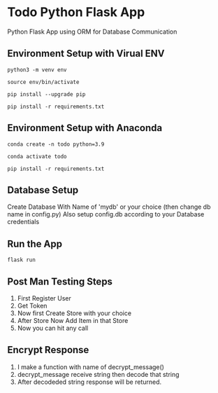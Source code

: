 # Todo Python Flask App

Python Flask App using ORM for Database Communication
 
 
## Environment Setup with Virual ENV

```
python3 -m venv env
```
```
source env/bin/activate
```
```
pip install --upgrade pip
```
```
pip install -r requirements.txt
```
## Environment Setup with Anaconda

```
conda create -n todo python=3.9
```
```
conda activate todo
```
```
pip install -r requirements.txt
```

## Database Setup

Create Database With Name of 'mydb' or your choice (then change db name in config.py)
Also setup config.db according to your Database credentials

## Run the App

```
flask run

```

## Post Man Testing Steps

1. First Register User 
2. Get Token 
3. Now first Create Store with your choice 
4. After Store Now Add Item in that Store 
5. Now you can hit any call


## Encrypt Response

1. I make a function with name of decrypt_message()
2. decrypt_message receive string then decode that string 
3. After decodeded string response will be returned.
   


